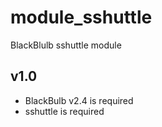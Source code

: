 module_sshuttle
==============

BlackBlulb sshuttle module

v1.0
---------------------------------
- BlackBulb v2.4 is required
- sshuttle is required

